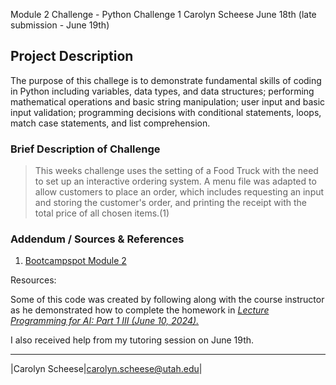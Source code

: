 Module 2 Challenge - Python Challenge 1
Carolyn Scheese
June 18th (late submission - June 19th)

## Project Description
The purpose of this challege is to demonstrate fundamental skills of coding in Python including variables, data types, and data structures; performing mathematical operations and basic string manipulation; user input and basic input validation; programming decisions with conditional statements, loops, match case statements, and list comprehension.

### Brief Description of Challenge 
>This weeks challenge uses the setting of a Food Truck with the need to set up an interactive ordering system. A menu file was adapted to allow customers to place an order, which includes requesting an input and storing the customer's order, and printing the receipt with the total price of all chosen items.(1)


### Addendum / Sources & References
1. [Bootcampspot Module 2](https://bootcampspot.instructure.com/courses/6443/pages/2-programming-for-ai-part-1?module_item_id=1276984)



Resources:

Some of this code was created by following along with the course instructor as he demonstrated how to complete the homework in [_Lecture Programming for AI: Part 1 III (June 10, 2024)._](https://bootcampspot.instructure.com/courses/6443/pages/2-programming-for-ai-part-1?module_item_id=1276984)



I also received help from my tutoring session on June 19th. 



***
|Carolyn Scheese|carolyn.scheese@utah.edu|
